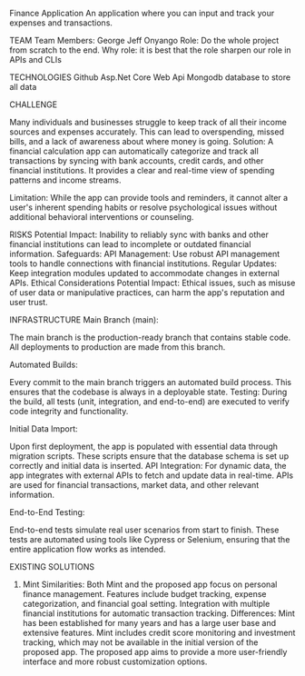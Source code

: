 Finance Application
An application where you can input and track your expenses and transactions.

TEAM
Team Members: George Jeff Onyango
Role: Do the whole project from scratch to the end.
Why role: it is best that the role sharpen our role in APIs and CLIs

TECHNOLOGIES
Github
Asp.Net Core Web Api
Mongodb database to store all data

CHALLENGE

Many individuals and businesses struggle to keep track of all their income sources and expenses accurately. This can lead to overspending, missed bills, and a lack of awareness about where money is going.
Solution: A financial calculation app can automatically categorize and track all transactions by syncing with bank accounts, credit cards, and other financial institutions. It provides a clear and real-time view of spending patterns and income streams.

Limitation: While the app can provide tools and reminders, it cannot alter a user's inherent spending habits or resolve psychological issues without additional behavioral interventions or counseling.

RISKS
Potential Impact: Inability to reliably sync with banks and other financial institutions can lead to incomplete or outdated financial information.
Safeguards:
API Management: Use robust API management tools to handle connections with financial institutions.
Regular Updates: Keep integration modules updated to accommodate changes in external APIs.
Ethical Considerations
Potential Impact: Ethical issues, such as misuse of user data or manipulative practices, can harm the app's reputation and user trust.

INFRASTRUCTURE
Main Branch (main):

The main branch is the production-ready branch that contains stable code. All deployments to production are made from this branch.

Automated Builds:

Every commit to the main branch triggers an automated build process. This ensures that the codebase is always in a deployable state.
Testing:
During the build, all tests (unit, integration, and end-to-end) are executed to verify code integrity and functionality.

Initial Data Import:

Upon first deployment, the app is populated with essential data through migration scripts. These scripts ensure that the database schema is set up correctly and initial data is inserted.
API Integration:
For dynamic data, the app integrates with external APIs to fetch and update data in real-time. APIs are used for financial transactions, market data, and other relevant information.

End-to-End Testing:

End-to-end tests simulate real user scenarios from start to finish. These tests are automated using tools like Cypress or Selenium, ensuring that the entire application flow works as intended.

EXISTING SOLUTIONS
1. Mint
Similarities:
Both Mint and the proposed app focus on personal finance management.
Features include budget tracking, expense categorization, and financial goal setting.
Integration with multiple financial institutions for automatic transaction tracking.
Differences:
Mint has been established for many years and has a large user base and extensive features.
Mint includes credit score monitoring and investment tracking, which may not be available in the initial version of the proposed app.
The proposed app aims to provide a more user-friendly interface and more robust customization options.
